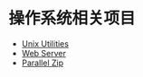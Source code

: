 # 操作系统相关项目

- [Unix Utilities](initial-utilities)   
- [Web Server](concurrency-webserver) 
- [Parallel Zip](concurrency-pzip) 
